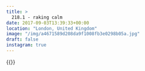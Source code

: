 ```yaml
---
title: >
  218.1 - raking calm
date: 2017-09-03T13:39:33+00:00
location: "London, United Kingdom"
image: "/img/a4671589d208da9f1008fb3e0298b05a.jpg"
draft: false
instagram: true
---
```


{{<photo src="/img/a4671589d208da9f1008fb3e0298b05a.jpg">}}
